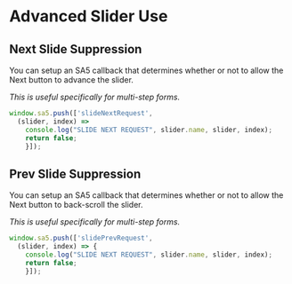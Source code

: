 # Advanced Slider Use



## Next Slide Suppression

You can setup an SA5 callback that determines whether or not to allow the Next button to advance the slider.&#x20;

_This is useful specifically for multi-step forms._&#x20;

```javascript
window.sa5.push(['slideNextRequest', 
  (slider, index) => 
    console.log("SLIDE NEXT REQUEST", slider.name, slider, index); 
    return false;
    }]); 
```



## Prev Slide Suppression

You can setup an SA5 callback that determines whether or not to allow the Next button to back-scroll the slider.&#x20;

_This is useful specifically for multi-step forms._&#x20;

```javascript
window.sa5.push(['slidePrevRequest', 
  (slider, index) => {
    console.log("SLIDE NEXT REQUEST", slider.name, slider, index); 
    return false;
    }]); 
```





